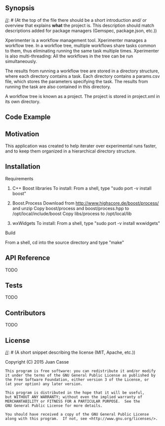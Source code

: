 ## Synopsis

[//]: # (At the top of the file there should be a short introduction and/ or overview that explains **what** the project is. This description should match descriptions added for package managers (Gemspec, package.json, etc.))

Xperimenter is a workflow management tool.
Xperimenter manages a workflow tree. In a workfloe tree, multiple workflows
share tasks common to them, thus eliminating running the same task multiple
times. Xperimenter is also multi-threading: All the workflows in the tree can
be run simultaneously.

The results from running a workflow tree are stored in a directory structure,
where each directory contains a task. Each directory contains a params.csv
file, which stores the parameters specifying the task. The results from running
the task are also contained in this directory.

A workflow tree is known as a project. The project is stored in project.xml
in its own directory.

## Code Example

[//]: # (Show what the library does as concisely as possible, developers should be able to figure out **how** your project solves their problem by looking at the code example. Make sure the API you are showing off is obvious, and that your code is short and concise.)

## Motivation

[//]: # (A short description of the motivation behind the creation and maintenance of the project. This should explain **why** the project exists.)

This application was created to help iterater over experimental runs faster,
and to keep them organized in a hierarchical directory structure.

## Installation

[//]: # (Provide code examples and explanations of how to get the project.)

Requirements

1)	C++ Boost libraries
	To install: From a shell, type "sudo port -v install boost"

2)	Boost.Process
	Download from http://www.highscore.de/boost/process/ and unzip
	Copy boost/process and boost/process.hpp to /opt/local/include/boost
	Copy libs/process to /opt/local/lib

3)	wxWidgets
	To install: From a shell, type "sudo port -v install wxwidgets"

Build

From a shell, cd into the source directory and type "make"

## API Reference

[//]: # (Depending on the size of the project, if it is small and simple enough the reference docs can be added to the README. For medium size to larger projects it is important to at least provide a link to where the API reference docs live.)

TODO

## Tests

[//]: # (Describe and show how to run the tests with code examples.)

TODO

## Contributors

[//]: # (Let people know how they can dive into the project, include important links to things like issue trackers, irc, twitter accounts if applicable.)

TODO

## License

[//]: # (A short snippet describing the license (MIT, Apache, etc.))

[//]: # (http://choosealicense.com/)

Copyright (C) 2015 Juan Casse

    This program is free software: you can redistribute it and/or modify
    it under the terms of the GNU General Public License as published by
    the Free Software Foundation, either version 3 of the License, or
    (at your option) any later version.

    This program is distributed in the hope that it will be useful,
    but WITHOUT ANY WARRANTY; without even the implied warranty of
    MERCHANTABILITY or FITNESS FOR A PARTICULAR PURPOSE.  See the
    GNU General Public License for more details.

    You should have received a copy of the GNU General Public License
    along with this program.  If not, see <http://www.gnu.org/licenses/>.

